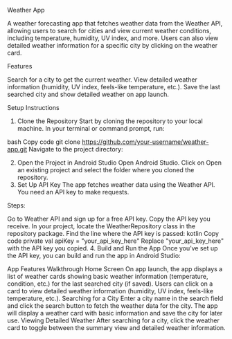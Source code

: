 Weather App

A weather forecasting app that fetches weather data from the Weather API, allowing users to search for cities and view current weather conditions, including temperature, humidity, UV index, and more. 
Users can also view detailed weather information for a specific city by clicking on the weather card.

Features

Search for a city to get the current weather.
View detailed weather information (humidity, UV index, feels-like temperature, etc.).
Save the last searched city and show detailed weather on app launch.

Setup Instructions

1. Clone the Repository
Start by cloning the repository to your local machine. In your terminal or command prompt, run:

bash
Copy code
git clone https://github.com/your-username/weather-app.git
Navigate to the project directory:

2. Open the Project in Android Studio
Open Android Studio.
Click on Open an existing project and select the folder where you cloned the repository.
3. Set Up API Key
The app fetches weather data using the Weather API. You need an API key to make requests.

Steps:

Go to Weather API and sign up for a free API key.
Copy the API key you receive.
In your project, locate the WeatherRepository class in the repository package.
Find the line where the API key is passed:
kotlin
Copy code
private val apiKey = "your_api_key_here"
Replace "your_api_key_here" with the API key you copied.
4. Build and Run the App
Once you’ve set up the API key, you can build and run the app in Android Studio:

App Features Walkthrough
Home Screen
On app launch, the app displays a list of weather cards showing basic weather information (temperature, condition, etc.) for the last searched city (if saved).
Users can click on a card to view detailed weather information (humidity, UV index, feels-like temperature, etc.).
Searching for a City
Enter a city name in the search field and click the search button to fetch the weather data for the city.
The app will display a weather card with basic information and save the city for later use.
Viewing Detailed Weather
After searching for a city, click the weather card to toggle between the summary view and detailed weather information.

